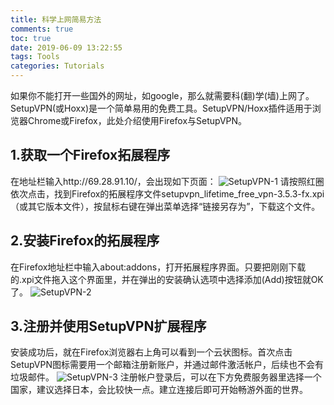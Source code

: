 ```yaml
---
title: 科学上网简易方法
comments: true
toc: true
date: 2019-06-09 13:22:55
tags: Tools
categories: Tutorials
---
```

如果你不能打开一些国外的网址，如google，那么就需要科(翻)学(墙)上网了。SetupVPN(或Hoxx)是一个简单易用的免费工具。SetupVPN/Hoxx插件适用于浏览器Chrome或Firefox，此处介绍使用Firefox与SetupVPN。
<!--more-->
## 1.获取一个Firefox拓展程序
在地址栏输入http://69.28.91.10/，会出现如下页面：
![SetupVPN-1](https://www.ligene.cn/images/blog/setupVPN-1.png)
请按照红圈依次点击，找到Firefox的拓展程序文件setupvpn_lifetime_free_vpn-3.5.3-fx.xpi（或其它版本文件），按鼠标右键在弹出菜单选择“链接另存为”，下载这个文件。

## 2.安装Firefox的拓展程序
在Firefox地址栏中输入about:addons，打开拓展程序界面。只要把刚刚下载的.xpi文件拖入这个界面里，并在弹出的安装确认选项中选择添加(Add)按钮就OK了。
![SetupVPN-2](https://www.ligene.cn/images/blog/setupVPN-2.png)

## 3.注册并使用SetupVPN扩展程序
安装成功后，就在Firefox浏览器右上角可以看到一个云状图标。首次点击SetupVPN图标需要用一个邮箱注册新账户，并通过邮件激活帐户，后续也不会有垃圾邮件。
![SetupVPN-3](https://www.ligene.cn/images/blog/setupVPN-3.png)
注册帐户登录后，可以在下方免费服务器里选择一个国家，建议选择日本，会比较快一点。建立连接后即可开始畅游外面的世界。

